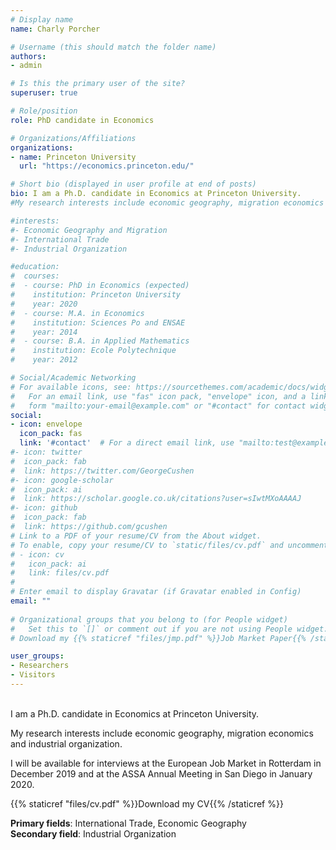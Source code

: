 ```yaml
---
# Display name
name: Charly Porcher

# Username (this should match the folder name)
authors:
- admin

# Is this the primary user of the site?
superuser: true

# Role/position
role: PhD candidate in Economics

# Organizations/Affiliations
organizations:
- name: Princeton University
  url: "https://economics.princeton.edu/"

# Short bio (displayed in user profile at end of posts)
bio: I am a Ph.D. candidate in Economics at Princeton University. 
#My research interests include economic geography, migration economics and industrial organization.

#interests:
#- Economic Geography and Migration
#- International Trade
#- Industrial Organization

#education:
#  courses:
#  - course: PhD in Economics (expected)
#    institution: Princeton University
#    year: 2020
#  - course: M.A. in Economics
#    institution: Sciences Po and ENSAE
#    year: 2014
#  - course: B.A. in Applied Mathematics
#    institution: Ecole Polytechnique
#    year: 2012

# Social/Academic Networking
# For available icons, see: https://sourcethemes.com/academic/docs/widgets/#icons
#   For an email link, use "fas" icon pack, "envelope" icon, and a link in the
#   form "mailto:your-email@example.com" or "#contact" for contact widget.
social:
- icon: envelope
  icon_pack: fas
  link: '#contact'  # For a direct email link, use "mailto:test@example.org".
#- icon: twitter
#  icon_pack: fab
#  link: https://twitter.com/GeorgeCushen
#- icon: google-scholar
#  icon_pack: ai
#  link: https://scholar.google.co.uk/citations?user=sIwtMXoAAAAJ
#- icon: github
#  icon_pack: fab
#  link: https://github.com/gcushen
# Link to a PDF of your resume/CV from the About widget.
# To enable, copy your resume/CV to `static/files/cv.pdf` and uncomment the lines below.  
# - icon: cv
#   icon_pack: ai
#   link: files/cv.pdf
# 
# Enter email to display Gravatar (if Gravatar enabled in Config)
email: ""
  
# Organizational groups that you belong to (for People widget)
#   Set this to `[]` or comment out if you are not using People widget.  
# Download my {{% staticref "files/jmp.pdf" %}}Job Market Paper{{% /staticref %}}

user_groups:
- Researchers
- Visitors
---
```



<br/>
I am a Ph.D. candidate in Economics at Princeton University. 

My research interests include economic geography, migration economics and industrial organization.

I will be available for interviews at the European Job Market in Rotterdam in December 2019 and at the ASSA Annual Meeting in San Diego in January 2020.

{{% staticref "files/cv.pdf" %}}Download my CV{{% /staticref %}}

**Primary fields**: International Trade, Economic Geography <br/>
**Secondary field**: Industrial Organization

